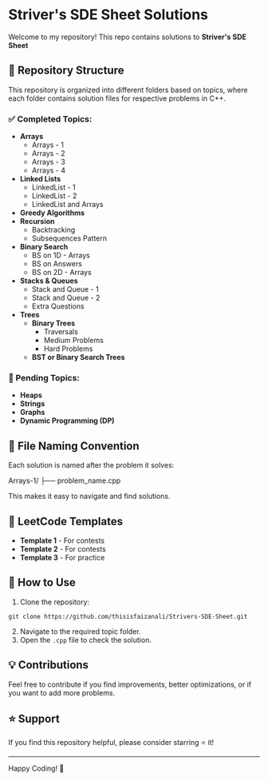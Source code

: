 # Striver's SDE Sheet Solutions

Welcome to my repository! This repo contains solutions to **Striver's SDE Sheet**

## 📂 Repository Structure

This repository is organized into different folders based on topics, where each folder contains solution files for respective problems in C++.

### ✅ Completed Topics:

- **Arrays**
  - Arrays - 1
  - Arrays - 2
  - Arrays - 3
  - Arrays - 4
- **Linked Lists**
  - LinkedList - 1
  - LinkedList - 2
  - LinkedList and Arrays
- **Greedy Algorithms**
- **Recursion**
  - Backtracking
  - Subsequences Pattern
- **Binary Search**
  - BS on 1D - Arrays
  - BS on Answers
  - BS on 2D - Arrays
- **Stacks & Queues**
  - Stack and Queue - 1
  - Stack and Queue - 2
  - Extra Questions
- **Trees**
  - **Binary Trees**
    - Traversals
    - Medium Problems
    - Hard Problems
  - **BST or Binary Search Trees**

### 🚧 Pending Topics:

- **Heaps**
- **Strings**
- **Graphs**
- **Dynamic Programming (DP)**

## 📑 File Naming Convention

Each solution is named after the problem it solves:

Arrays-1/
├── problem_name.cpp

This makes it easy to navigate and find solutions.

## 📜 LeetCode Templates

- **Template 1** - For contests
- **Template 2** - For contests
- **Template 3** - For practice

## 🔧 How to Use

1. Clone the repository:

```
git clone https://github.com/thisisfaizanali/Strivers-SDE-Sheet.git
```

2. Navigate to the required topic folder.
3. Open the `.cpp` file to check the solution.

## 💡 Contributions

Feel free to contribute if you find improvements, better optimizations, or if you want to add more problems.

## ⭐ Support

If you find this repository helpful, please consider starring ⭐ it!

---

Happy Coding! 🚀
